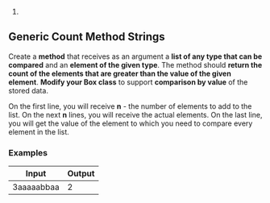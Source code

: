 1.
## Generic Count Method Strings

Create a **method** that receives as an argument a **list of any type that can be compared** and an **element of the given type**. The method should **return the count of the elements that are greater than the value of the given element**. **Modify your Box class** to support **comparison by value** of the stored data.

On the first line, you will receive **n** - the number of elements to add to the list. On the next **n** lines, you will receive the actual elements. On the last line, you will get the value of the element to which you need to compare every element in the list.

### Examples

| **Input** | **Output** |
| --- | --- |
| 3aaaaabbaa | 2 |
